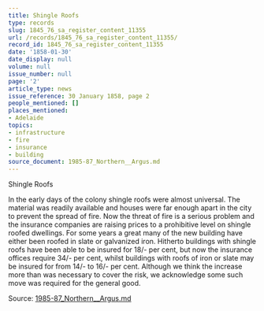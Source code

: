 ```yaml
---
title: Shingle Roofs
type: records
slug: 1845_76_sa_register_content_11355
url: /records/1845_76_sa_register_content_11355/
record_id: 1845_76_sa_register_content_11355
date: '1858-01-30'
date_display: null
volume: null
issue_number: null
page: '2'
article_type: news
issue_reference: 30 January 1858, page 2
people_mentioned: []
places_mentioned:
- Adelaide
topics:
- infrastructure
- fire
- insurance
- building
source_document: 1985-87_Northern__Argus.md
---
```


Shingle Roofs

In the early days of the colony shingle roofs were almost universal.  The material was readily available and houses were far enough apart in the city to prevent the spread of fire.  Now the threat of fire is a serious problem and the insurance companies are raising prices to a prohibitive level on shingle roofed dwellings.  For some years a great many of the new building have either been roofed in slate or galvanized iron.  Hitherto buildings with shingle roofs have been able to be insured for 18/- per cent, but now the insurance offices require 34/- per cent, whilst buildings with roofs of iron or slate may be insured for from 14/- to 16/- per cent.  Although we think the increase more than was necessary to cover the risk, we acknowledge some such move was required for the general good.

Source: [1985-87_Northern__Argus.md](/downloads/markdown/1985-87_Northern__Argus.md)
